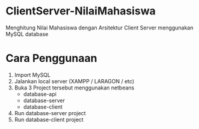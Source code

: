 # ClientServer-NilaiMahasiswa
Menghitung Nilai Mahasiswa dengan Arsitektur Client Server menggunakan MySQL database

# Cara Penggunaan
1. Import MySQL
2. Jalankan local server (XAMPP / LARAGON / etc)
3. Buka 3 Project tersebut menggunakan netbeans
    - database-api
    - database-server
    - database-client
4. Run database-server project
5. Run database-client project
